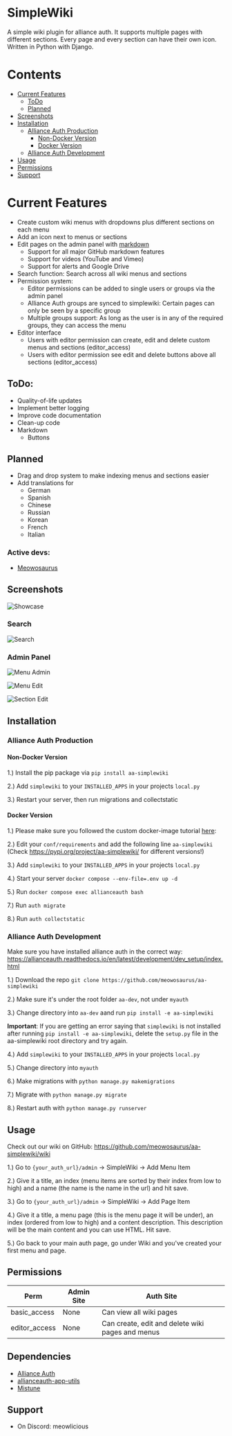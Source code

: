 # SimpleWiki
A simple wiki plugin for alliance auth. It supports multiple pages with different sections. Every page and every section can have their own icon. Written in Python with Django.

# Contents
* [Current Features](#current-features)
  * [ToDo](#todo)
  * [Planned](#planned)
* [Screenshots](#screenshots)
* [Installation](#installation)
  * [Alliance Auth Production](#alliance-auth-production)
    * [Non-Docker Version](#non-docker-version)
    * [Docker Version](#docker-version)
  * [Alliance Auth Development](#alliance-auth-development)
* [Usage](#usage)
* [Permissions](#permissions)
* [Support](#support)

# Current Features
* Create custom wiki menus with dropdowns plus different sections on each menu
* Add an icon next to menus or sections
* Edit pages on the admin panel with [markdown](https://www.markdownguide.org/cheat-sheet/)
  * Support for all major GitHub markdown features
  * Support for videos (YouTube and Vimeo)
  * Support for alerts and Google Drive
* Search function: Search across all wiki menus and sections
* Permission system:
  * Editor permissions can be added to single users or groups via the admin panel
  * Alliance Auth groups are synced to simplewiki: Certain pages can only be seen by a specific group
  * Multiple groups support: As long as the user is in any of the required groups, they can access the menu
* Editor interface
  * Users with editor permission can create, edit and delete custom menus and sections (editor_access)
  * Users with editor permission see edit and delete buttons above all sections (editor_access)

## ToDo:
* Quality-of-life updates
* Implement better logging
* Improve code documentation
* Clean-up code
* Markdown
  * Buttons

## Planned
* Drag and drop system to make indexing menus and sections easier
* Add translations for 
  * German
  * Spanish
  * Chinese
  * Russian
  * Korean 
  * French
  * Italian

### Active devs:
* [Meowosaurus](https://github.com/meowosaurus)

## Screenshots
![Showcase](https://i.postimg.cc/BQc3hPYb/vmplayer-Kvz8-DNZa-M0.gif)

### Search
![Search](https://i.imgur.com/wW69LFN.png)

### Admin Panel
![Menu Admin](https://github.com/meowosaurus/aa-simplewiki/blob/master/images/menu_admin_panel.png)

![Menu Edit](https://github.com/meowosaurus/aa-simplewiki/blob/master/images/menu_admin_panel_edit.png)

![Section Edit](https://i.imgur.com/3LrysW7.png)

## Installation

### Alliance Auth Production

#### Non-Docker Version
1.) Install the pip package via `pip install aa-simplewiki`

2.) Add `simplewiki` to your `INSTALLED_APPS` in your projects `local.py`

3.) Restart your server, then run migrations and collectstatic

#### Docker Version
1.) Please make sure you followed the custom docker-image tutorial [here](https://gitlab.com/allianceauth/allianceauth/-/tree/master/docker#using-a-custom-docker-image): 

2.) Edit your `conf/requirements` and add the following line `aa-simplewiki` (Check https://pypi.org/project/aa-simplewiki/ for different versions!)

3.) Add `simplewiki` to your `INSTALLED_APPS` in your projects `local.py`

4.) Start your server `docker compose --env-file=.env up -d`

5.) Run `docker compose exec allianceauth bash`

7.) Run `auth migrate`

8.) Run `auth collectstatic`

### Alliance Auth Development 
Make sure you have installed alliance auth in the correct way: https://allianceauth.readthedocs.io/en/latest/development/dev_setup/index.html

1.) Download the repo `git clone https://github.com/meowosaurus/aa-simplewiki`

2.) Make sure it's under the root folder `aa-dev`, not under `myauth` 

3.) Change directory into `aa-dev` aand run `pip install -e aa-simplewiki`

**Important**: If you are getting an error saying that `simplewiki` is not installed after running `pip install -e aa-simplewiki`, delete the `setup.py` file in the aa-simplewiki root directory and try again.

4.) Add `simplewiki` to your `INSTALLED_APPS` in your projects `local.py`

5.) Change directory into `myauth`

6.) Make migrations with `python manage.py makemigrations`

7.) Migrate with `python manage.py migrate`

8.) Restart auth with `python manage.py runserver`

## Usage
Check out our wiki on GitHub: https://github.com/meowosaurus/aa-simplewiki/wiki

1.) Go to `{your_auth_url}/admin` -> SimpleWiki -> Add Menu Item

2.) Give it a title, an index (menu items are sorted by their index from low to high) and a name (the name is the name in the url) and hit save.

3.) Go to `{your_auth_url}/admin` -> SimpleWiki -> Add Page Item

4.) Give it a title, a menu page (this is the menu page it will be under), an index (ordered from low to high) and a content description. This description will be the main content and you can use HTML. Hit save.

5.) Go back to your main auth page, go under Wiki and you've created your first menu and page.

## Permissions
Perm | Admin Site | Auth Site 
 --- | --- | --- 
basic_access | None | Can view all wiki pages
editor_access | None | Can create, edit and delete wiki pages and menus

## Dependencies
- [Alliance Auth](https://gitlab.com/allianceauth/allianceauth)
- [allianceauth-app-utils](https://gitlab.com/ErikKalkoken/allianceauth-app-utils)
- [Mistune](https://github.com/lepture/mistune)

## Support
* On Discord: meowlicious
